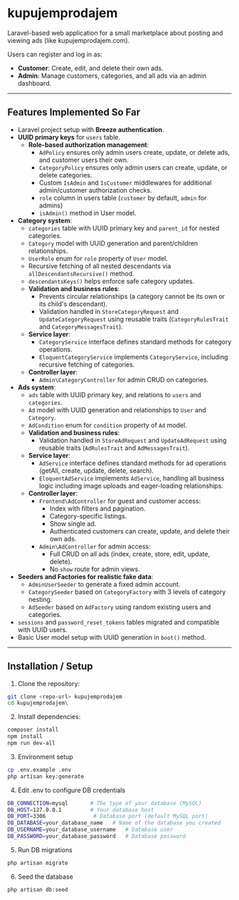 # kupujemprodajem

Laravel-based web application for a small marketplace about posting and viewing ads (like kupujemprodajem.com).

Users can register and log in as:

- **Customer**: Create, edit, and delete their own ads.
- **Admin**: Manage customers, categories, and all ads via an admin dashboard.

---

## Features Implemented So Far

- Laravel project setup with **Breeze authentication**.
- **UUID primary keys** for `users` table.
  - **Role-based authorization management**:
    - `AdPolicy` ensures only admin users create, update, or delete ads, and customer users their own.
    - `CategoryPolicy` ensures only admin users can create, update, or delete categories.
    - Custom `IsAdmin` and `IsCustomer` middlewares for additional admin/customer authorization checks.
    - `role` column in users table (`customer` by default, `admin` for admins)
    - `isAdmin()` method in User model.
- **Category system**:
  - `categories` table with UUID primary key and `parent_id` for nested categories.
  - `Category` model with UUID generation and parent/children relationships.
  - `UserRole` enum for `role` property of `User` model.
  - Recursive fetching of all nested descendants via `allDescendantsRecursive()` method.
  - `descendantsKeys()` helps enforce safe category updates.
  - **Validation and business rules**:
    - Prevents circular relationships (a category cannot be its own or its child's descendant).
    - Validation handled in `StoreCategoryRequest` and `UpdateCategoryRequest` using reusable traits (`CategoryRulesTrait` and `CategoryMessagesTrait`).
  - **Service layer**:
    - `CategoryService` interface defines standard methods for category operations.
    - `EloquentCategoryService` implements `CategoryService`, including recursive fetching of categories.
  - **Controller layer**:
    - `Admin\CategoryController` for admin CRUD on categories.
- **Ads system**:
  - `ads` table with UUID primary key, and relations to `users` and `categories`.
  - `Ad` model with UUID generation and relationships to `User` and `Category`.
  - `AdCondition` enum for `condition` property of `Ad` model.
  - **Validation and business rules**:
    - Validation handled in `StoreAdRequest` and `UpdateAdRequest` using reusable traits (`AdRulesTrait` and `AdMessagesTrait`).
  - **Service layer**:
    - `AdService` interface defines standard methods for ad operations (getAll, create, update, delete, search).
    - `EloquentAdService` implements `AdService`, handling all business logic including image uploads and eager-loading relationships.
  - **Controller layer**:
    - `Frontend\AdController` for guest and customer access:
      - Index with filters and pagination.
      - Category-specific listings.
      - Show single ad.
      - Authenticated customers can create, update, and delete their own ads.
    - `Admin\AdController` for admin access:
      - Full CRUD on all ads (index, create, store, edit, update, delete).
      - No `show` route for admin views.
- **Seeders and Factories for realistic fake data**:
  - `AdminUserSeeder` to generate a fixed admin account.
  - `CategorySeeder` based on `CategoryFactory` with 3 levels of category nesting.
  - `AdSeeder` based on `AdFactory` using random existing users and categories.
- `sessions` and `password_reset_tokens` tables migrated and compatible with UUID users.
- Basic User model setup with UUID generation in `boot()` method.

---

## Installation / Setup

1. Clone the repository:

```bash
git clone <repo-url> kupujemprodajem
cd kupujemprodajem\
```

2. Install dependencies:

```bash
composer install
npm install
npm run dev-all
```

3. Environment setup

```bash
cp .env.example .env
php artisan key:generate
```

4. Edit .env to configure DB credentials

```bash
DB_CONNECTION=mysql       # The type of your database (MySQL)
DB_HOST=127.0.0.1         # Your database host
DB_PORT=3306               # Database port (default MySQL port)
DB_DATABASE=your_database_name   # Name of the database you created
DB_USERNAME=your_database_username   # Database user
DB_PASSWORD=your_database_password   # Database password
```

5. Run DB migrations

```bash
php artisan migrate
```

6. Seed the database

```bash
php artisan db:seed
```
